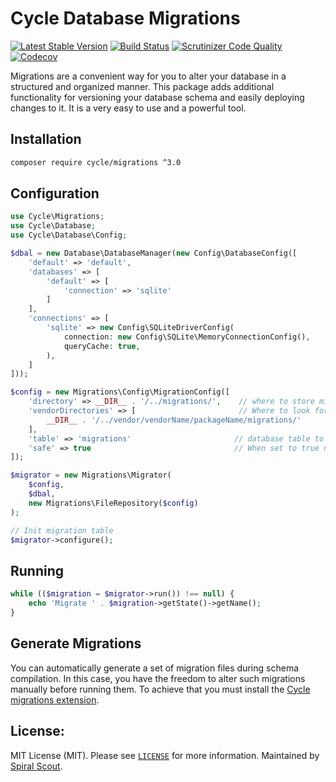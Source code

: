 # Cycle Database Migrations

[![Latest Stable Version](https://poser.pugx.org/cycle/migrations/v/stable)](https://packagist.org/packages/cycle/migrations)
[![Build Status](https://github.com/cycle/migrations/workflows/build/badge.svg)](https://github.com/cycle/migrations/actions)
[![Scrutinizer Code Quality](https://scrutinizer-ci.com/g/cycle/migrations/badges/quality-score.png?b=3.x)](https://scrutinizer-ci.com/g/cycle/migrations/?branch=3.x)
[![Codecov](https://codecov.io/gh/cycle/migrations/branch/3.x/graph/badge.svg)](https://codecov.io/gh/cycle/migrations/)

Migrations are a convenient way for you to alter your database in a structured and organized manner. This package adds
additional functionality for versioning your database schema and easily deploying changes to it. It is a very easy to
use and a powerful tool.

## Installation

```bash
composer require cycle/migrations ^3.0
```

## Configuration

```php
use Cycle\Migrations;
use Cycle\Database;
use Cycle\Database\Config;

$dbal = new Database\DatabaseManager(new Config\DatabaseConfig([
    'default' => 'default',
    'databases' => [
        'default' => [
            'connection' => 'sqlite'
        ]
    ],
    'connections' => [
        'sqlite' => new Config\SQLiteDriverConfig(
            connection: new Config\SQLite\MemoryConnectionConfig(),
            queryCache: true,
        ),
    ]
]));

$config = new Migrations\Config\MigrationConfig([
    'directory' => __DIR__ . '/../migrations/',    // where to store migrations
    'vendorDirectories' => [                       // Where to look for vendor package migrations
        __DIR__ . '/../vendor/vendorName/packageName/migrations/'
    ],
    'table' => 'migrations'                       // database table to store migration status
    'safe' => true                                // When set to true no confirmation will be requested on migration run. 
]);

$migrator = new Migrations\Migrator(
    $config, 
    $dbal, 
    new Migrations\FileRepository($config)
);

// Init migration table
$migrator->configure();
```

## Running

```php
while (($migration = $migrator->run()) !== null) {
    echo 'Migrate ' . $migration->getState()->getName();
}
```

## Generate Migrations

You can automatically generate a set of migration files during schema compilation. In this case, you have the freedom to
alter such migrations manually before running them. To achieve that you must install
the [Cycle migrations extension](https://github.com/cycle/schema-migrations-generator).

## License:

MIT License (MIT). Please see [`LICENSE`](./LICENSE) for more information. Maintained
by [Spiral Scout](https://spiralscout.com).
